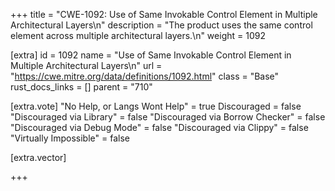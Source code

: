 +++
title = "CWE-1092: Use of Same Invokable Control Element in Multiple Architectural Layers\n"
description = "The product uses the same control element across multiple architectural layers.\n"
weight = 1092

[extra]
id = 1092
name = "Use of Same Invokable Control Element in Multiple Architectural Layers\n"
url = "https://cwe.mitre.org/data/definitions/1092.html"
class = "Base"
rust_docs_links = []
parent = "710"

[extra.vote]
"No Help, or Langs Wont Help" = true
Discouraged = false
"Discouraged via Library" = false
"Discouraged via Borrow Checker" = false
"Discouraged via Debug Mode" = false
"Discouraged via Clippy" = false
"Virtually Impossible" = false

[extra.vector]

+++